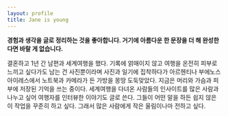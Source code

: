 ```yaml
---
layout: profile
title: Jane is young
---
```


**경험과 생각을 글로 정리하는 것을 좋아합니다. 거기에 아름다운 한 문장을 더 해 완성한다면 바랄 게 없습니다.**   

결혼하고 1년 간 남편과 세계여행을 했다. 기록에 얽매이지 않고 여행을 온전히 피부로 느끼고 싶다가도 남는 건 사진뿐이라며 사진과 일기에 집착하다가 아르헨티나 부에노스아이레스에서 노트북과 카메라가 든 가방을 몽땅 도둑맞았다. 지금은 머리와 가슴과 피부에 저장된 기억을 쓰는 중이다. 세계여행을 다녀온 사람들의 인사이트를 많은 사람과 나누고 싶어 여행자를 인터뷰한 이야기도 글로 쓴다. 그들이 어떤 말을 하든 쉽지 않은 이 작업을 꾸준히 하고 싶다. 그래서 많은 사람에게 작은 울림이나마 전하고 싶다.